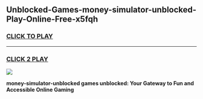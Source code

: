 
## Unblocked-Games-money-simulator-unblocked-Play-Online-Free-x5fqh
<h3>
<a href="https://premium76.site?title=money-simulator-unblocked&ref=26A">CLICK TO PLAY</a></h3>
<hr>

<h3>
<a href="https://premium76.site?title=money-simulator-unblocked&ref=26A">CLICK 2 PLAY</a>
  
</h3>

<a href="https://premium76.site?title=money-simulator-unblocked&ref=26A"><img src="https://clearcache.store/games.png"></a>


**money-simulator-unblocked games unblocked: Your Gateway to Fun and Accessible Online Gaming**
